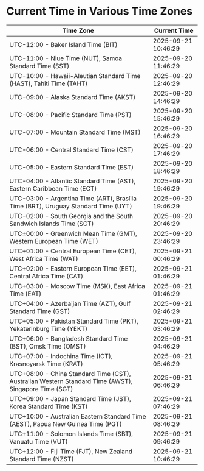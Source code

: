 # Current Time in Various Time Zones

| Time Zone | Current Time |
|-----------|--------------|
| UTC-12:00 - Baker Island Time (BIT) | 2025-09-21 10:46:29 |
| UTC-11:00 - Niue Time (NUT), Samoa Standard Time (SST) | 2025-09-20 11:46:29 |
| UTC-10:00 - Hawaii-Aleutian Standard Time (HAST), Tahiti Time (TAHT) | 2025-09-20 12:46:29 |
| UTC-09:00 - Alaska Standard Time (AKST) | 2025-09-20 14:46:29 |
| UTC-08:00 - Pacific Standard Time (PST) | 2025-09-20 15:46:29 |
| UTC-07:00 - Mountain Standard Time (MST) | 2025-09-20 16:46:29 |
| UTC-06:00 - Central Standard Time (CST) | 2025-09-20 17:46:29 |
| UTC-05:00 - Eastern Standard Time (EST) | 2025-09-20 18:46:29 |
| UTC-04:00 - Atlantic Standard Time (AST), Eastern Caribbean Time (ECT) | 2025-09-20 19:46:29 |
| UTC-03:00 - Argentina Time (ART), Brasília Time (BRT), Uruguay Standard Time (UYT) | 2025-09-20 19:46:29 |
| UTC-02:00 - South Georgia and the South Sandwich Islands Time (SGT) | 2025-09-20 20:46:29 |
| UTC±00:00 - Greenwich Mean Time (GMT), Western European Time (WET) | 2025-09-20 23:46:29 |
| UTC+01:00 - Central European Time (CET), West Africa Time (WAT) | 2025-09-21 00:46:29 |
| UTC+02:00 - Eastern European Time (EET), Central Africa Time (CAT) | 2025-09-21 01:46:29 |
| UTC+03:00 - Moscow Time (MSK), East Africa Time (EAT) | 2025-09-21 01:46:29 |
| UTC+04:00 - Azerbaijan Time (AZT), Gulf Standard Time (GST) | 2025-09-21 02:46:29 |
| UTC+05:00 - Pakistan Standard Time (PKT), Yekaterinburg Time (YEKT) | 2025-09-21 03:46:29 |
| UTC+06:00 - Bangladesh Standard Time (BST), Omsk Time (OMST) | 2025-09-21 04:46:29 |
| UTC+07:00 - Indochina Time (ICT), Krasnoyarsk Time (KRAT) | 2025-09-21 05:46:29 |
| UTC+08:00 - China Standard Time (CST), Australian Western Standard Time (AWST), Singapore Time (SGT) | 2025-09-21 06:46:29 |
| UTC+09:00 - Japan Standard Time (JST), Korea Standard Time (KST) | 2025-09-21 07:46:29 |
| UTC+10:00 - Australian Eastern Standard Time (AEST), Papua New Guinea Time (PGT) | 2025-09-21 08:46:29 |
| UTC+11:00 - Solomon Islands Time (SBT), Vanuatu Time (VUT) | 2025-09-21 09:46:29 |
| UTC+12:00 - Fiji Time (FJT), New Zealand Standard Time (NZST) | 2025-09-21 10:46:29 |

